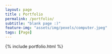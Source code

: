 ```yaml
--- 
layout: page
title : Portfolio 
permalink: /portfolio/
subtitle: "blank page :)" 
feature-img: "assets/img/pexels/computer.jpeg"
tags: [Page]
---
```


{% include portfolio.html %}
